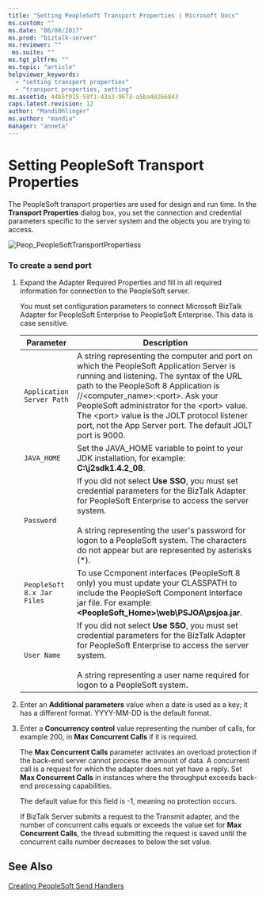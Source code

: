 ```yaml
---
title: "Setting PeopleSoft Transport Properties | Microsoft Docs"
ms.custom: ""
ms.date: "06/08/2017"
ms.prod: "biztalk-server"
ms.reviewer: ""
 ms.suite: ""
ms.tgt_pltfrm: ""
ms.topic: "article"
helpviewer_keywords: 
  - "setting transport properties"
  - "transport properties, setting"
ms.assetid: 44b5f015-59f1-43a3-9673-a5ba40266843
caps.latest.revision: 12
author: "MandiOhlinger"
ms.author: "mandia"
manager: "anneta"
---
```

# Setting PeopleSoft Transport Properties
The PeopleSoft transport properties are used for design and run time. In the **Transport Properties** dialog box, you set the connection and credential parameters specific to the server system and the objects you are trying to access.  
  
 ![](../core/media/peop-peoplesofttransportpropertiess.gif "Peop_PeopleSoftTransportPropertiess")  
  
### To create a send port  
  
1.  Expand the Adapter Required Properties and fill in all required information for connection to the PeopleSoft server.  
  
     You must set configuration parameters to connect Microsoft BizTalk Adapter for PeopleSoft Enterprise to PeopleSoft Enterprise. This data is case sensitive.  
  
    |Parameter|Description|  
    |---------------|-----------------|  
    |`Application Server Path`|A string representing the computer and port on which the PeopleSoft Application Server is running and listening. The syntax of the URL path to the PeopleSoft 8 Application is //<computer_name>:\<port>. Ask your PeopleSoft administrator for the \<port> value. The \<port> value is the JOLT protocol listener port, not the App Server port. The default JOLT port is 9000.|  
    |`JAVA_HOME`|Set the JAVA_HOME variable to point to your JDK installation, for example: **C:\j2sdk1.4.2_08**.|  
    |`Password`|If you did not select **Use SSO**, you must set credential parameters for the BizTalk Adapter for PeopleSoft Enterprise to access the server system.<br /><br /> A string representing the user's password for logon to a PeopleSoft system. The characters do not appear but are represented by asterisks (*).|  
    |`PeopleSoft 8.x Jar Files`|To use Ccmponent interfaces (PeopleSoft 8 only) you must update your CLASSPATH to include the PeopleSoft Component Interface jar file. For example: **<PeopleSoft_Home>\web\PSJOA\psjoa.jar**.|  
    |`User Name`|If you did not select **Use SSO**, you must set credential parameters for the BizTalk Adapter for PeopleSoft Enterprise to access the server system.<br /><br /> A string representing a user name required for logon to a PeopleSoft system.|  
  
2.  Enter an **Additional parameters** value when a date is used as a key; it has a different format. YYYY-MM-DD is the default format.  
  
3.  Enter a **Concurrency control** value representing the number of calls, for example 200, in **Max Concurrent Calls** if it is required.  
  
     The **Max Concurrent Calls** parameter activates an overload protection if the back-end server cannot process the amount of data. A concurrent call is a request for which the adapter does not yet have a reply. Set **Max Concurrent Calls** in instances where the throughput exceeds back-end processing capabilities.  
  
     The default value for this field is -1, meaning no protection occurs.  
  
     If BizTalk Server submits a request to the Transmit adapter, and the number of concurrent calls equals or exceeds the value set for **Max Concurrent Calls**, the thread submitting the request is saved until the concurrent calls number decreases to below the set value.  
  
## See Also  
 [Creating PeopleSoft Send Handlers](../core/creating-peoplesoft-send-handlers.md)